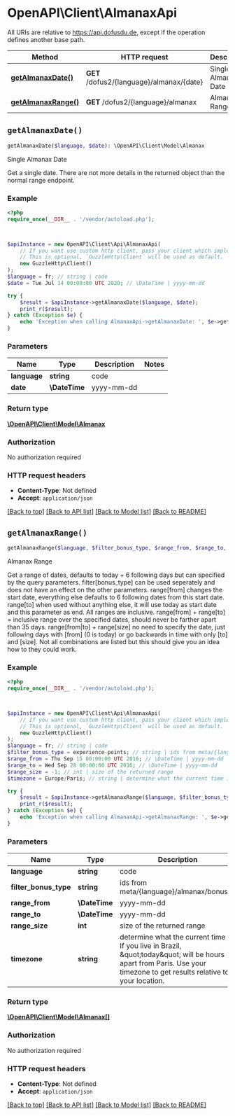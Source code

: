 # OpenAPI\Client\AlmanaxApi

All URIs are relative to https://api.dofusdu.de, except if the operation defines another base path.

| Method | HTTP request | Description |
| ------------- | ------------- | ------------- |
| [**getAlmanaxDate()**](AlmanaxApi.md#getAlmanaxDate) | **GET** /dofus2/{language}/almanax/{date} | Single Almanax Date |
| [**getAlmanaxRange()**](AlmanaxApi.md#getAlmanaxRange) | **GET** /dofus2/{language}/almanax | Almanax Range |


## `getAlmanaxDate()`

```php
getAlmanaxDate($language, $date): \OpenAPI\Client\Model\Almanax
```

Single Almanax Date

Get a single date. There are not more details in the returned object than the normal range endpoint.

### Example

```php
<?php
require_once(__DIR__ . '/vendor/autoload.php');



$apiInstance = new OpenAPI\Client\Api\AlmanaxApi(
    // If you want use custom http client, pass your client which implements `GuzzleHttp\ClientInterface`.
    // This is optional, `GuzzleHttp\Client` will be used as default.
    new GuzzleHttp\Client()
);
$language = fr; // string | code
$date = Tue Jul 14 00:00:00 UTC 2020; // \DateTime | yyyy-mm-dd

try {
    $result = $apiInstance->getAlmanaxDate($language, $date);
    print_r($result);
} catch (Exception $e) {
    echo 'Exception when calling AlmanaxApi->getAlmanaxDate: ', $e->getMessage(), PHP_EOL;
}
```

### Parameters

| Name | Type | Description  | Notes |
| ------------- | ------------- | ------------- | ------------- |
| **language** | **string**| code | |
| **date** | **\DateTime**| yyyy-mm-dd | |

### Return type

[**\OpenAPI\Client\Model\Almanax**](../Model/Almanax.md)

### Authorization

No authorization required

### HTTP request headers

- **Content-Type**: Not defined
- **Accept**: `application/json`

[[Back to top]](#) [[Back to API list]](../../README.md#endpoints)
[[Back to Model list]](../../README.md#models)
[[Back to README]](../../README.md)

## `getAlmanaxRange()`

```php
getAlmanaxRange($language, $filter_bonus_type, $range_from, $range_to, $range_size, $timezone): \OpenAPI\Client\Model\Almanax[]
```

Almanax Range

Get a range of dates, defaults to today + 6 following days but can specified by the query parameters.   filter[bonus_type] can be used seperately and does not have an effect on the other parameters.  range[from] changes the start date, everything else defaults to 6 following dates from this start date.  range[to] when used without anything else, it will use today as start date and this parameter as end. All ranges are inclusive.  range[from] + range[to] = inclusive range over the specified dates, should never be farther apart than 35 days.  range[from|to] + range[size] no need to specify the date, just following days with [from] (0 is today) or go backwards in time with only [to] and [size].  Not all combinations are listed but this should give you an idea how to they could work.

### Example

```php
<?php
require_once(__DIR__ . '/vendor/autoload.php');



$apiInstance = new OpenAPI\Client\Api\AlmanaxApi(
    // If you want use custom http client, pass your client which implements `GuzzleHttp\ClientInterface`.
    // This is optional, `GuzzleHttp\Client` will be used as default.
    new GuzzleHttp\Client()
);
$language = fr; // string | code
$filter_bonus_type = experience-points; // string | ids from meta/{language}/almanax/bonuses
$range_from = Thu Sep 15 00:00:00 UTC 2016; // \DateTime | yyyy-mm-dd
$range_to = Wed Sep 28 00:00:00 UTC 2016; // \DateTime | yyyy-mm-dd
$range_size = -1; // int | size of the returned range
$timezone = Europe/Paris; // string | determine what the current time is. If you live in Brazil, \"today\" will be hours apart from Paris. Use your timezone to get results relative to your location.

try {
    $result = $apiInstance->getAlmanaxRange($language, $filter_bonus_type, $range_from, $range_to, $range_size, $timezone);
    print_r($result);
} catch (Exception $e) {
    echo 'Exception when calling AlmanaxApi->getAlmanaxRange: ', $e->getMessage(), PHP_EOL;
}
```

### Parameters

| Name | Type | Description  | Notes |
| ------------- | ------------- | ------------- | ------------- |
| **language** | **string**| code | |
| **filter_bonus_type** | **string**| ids from meta/{language}/almanax/bonuses | [optional] |
| **range_from** | **\DateTime**| yyyy-mm-dd | [optional] |
| **range_to** | **\DateTime**| yyyy-mm-dd | [optional] |
| **range_size** | **int**| size of the returned range | [optional] |
| **timezone** | **string**| determine what the current time is. If you live in Brazil, \&quot;today\&quot; will be hours apart from Paris. Use your timezone to get results relative to your location. | [optional] [default to &#39;Europe/Paris&#39;] |

### Return type

[**\OpenAPI\Client\Model\Almanax[]**](../Model/Almanax.md)

### Authorization

No authorization required

### HTTP request headers

- **Content-Type**: Not defined
- **Accept**: `application/json`

[[Back to top]](#) [[Back to API list]](../../README.md#endpoints)
[[Back to Model list]](../../README.md#models)
[[Back to README]](../../README.md)
